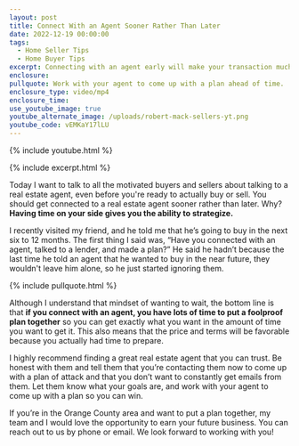 ```yaml
---
layout: post
title: Connect With an Agent Sooner Rather Than Later
date: 2022-12-19 00:00:00
tags:
  - Home Seller Tips
  - Home Buyer Tips
excerpt: Connecting with an agent early will make your transaction much smoother.
enclosure:
pullquote: Work with your agent to come up with a plan ahead of time.
enclosure_type: video/mp4
enclosure_time:
use_youtube_image: true
youtube_alternate_image: /uploads/robert-mack-sellers-yt.png
youtube_code: vEMKaY17lLU
---
```

{% include youtube.html %}

{% include excerpt.html %}

Today I want to talk to all the motivated buyers and sellers about talking to a real estate agent, even before you're ready to actually buy or sell. You should get connected to a real estate agent sooner rather than later. Why? **Having time on your side gives you the ability to strategize.**

I recently visited my friend, and he told me that he’s going to buy in the next six to 12 months. The first thing I said was, “Have you connected with an agent, talked to a lender, and made a plan?” He said he hadn’t because the last time he told an agent that he wanted to buy in the near future, they wouldn't leave him alone, so he just started ignoring them.

{% include pullquote.html %}

Although I understand that mindset of wanting to wait, the bottom line is that **if you connect with an agent, you have lots of time to put a foolproof plan together** so you can get exactly what you want in the amount of time you want to get it. This also means that the price and terms will be favorable because you actually had time to prepare.&nbsp;

I highly recommend finding a great real estate agent that you can trust. Be honest with them and tell them that you’re contacting them now to come up with a plan of attack and that you don’t want to constantly get emails from them. Let them know what your goals are, and work with your agent to come up with a plan so you can win.

If you’re in the Orange County area and want to put a plan together, my team and I would love the opportunity to earn your future business. You can reach out to us by phone or email. We look forward to working with you\!